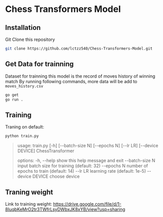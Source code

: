 # Chess Transformers Model

## Installation

Git Clone this repository

```bash
git clone https://github.com/lctzz540/Chess-Transformers-Model.git
```

## Get Data for trainning

Dataset for trainning this model is the record of moves history of winning match
By running following commands, more data will be add to `moves_history.csv`

```bash
go get
go run .

```

## Training

Traning on default:

```bash
python train.py

```

> usage: train.py [-h] [--batch-size N] [--epochs N] [--lr LR] [--device DEVICE]
> ChessTransformer
>
> options:
> -h, --help show this help message and exit
> --batch-size N input batch size for training (default: 32)
> --epochs N number of epochs to train (default: 14)
> --lr LR learning rate (default: 1e-5)
> --device DEVICE choose device

## Traning weight

Link to training weight: <https://drive.google.com/file/d/1-8IuqbKeMrO2tr3TWfrLsyDWbxJK8xYB/view?usp=sharing>
